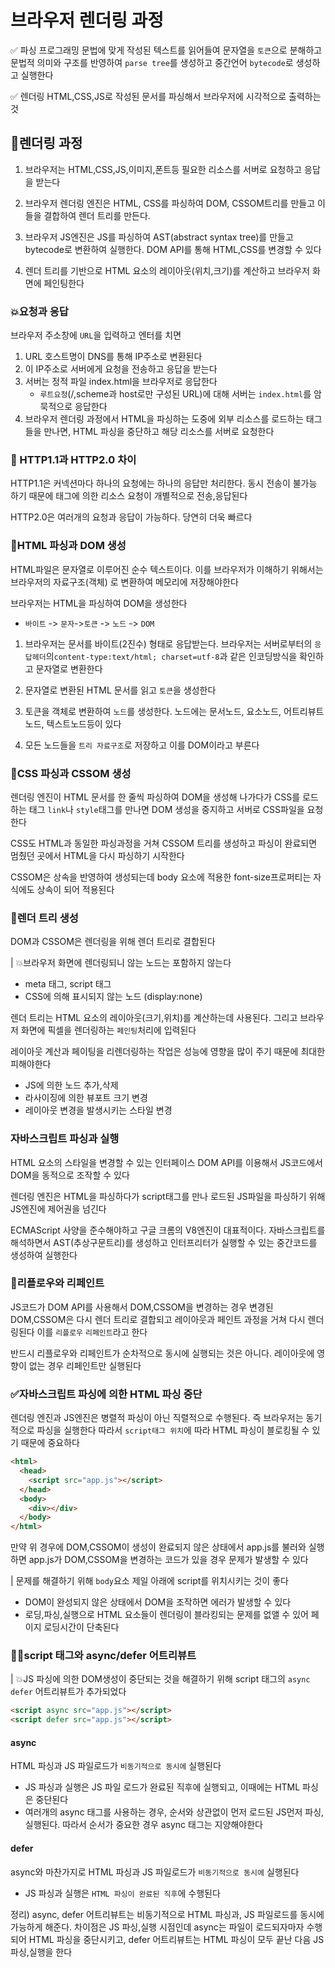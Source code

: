 # 브라우저 렌더링 과정

✅ 파싱
프로그래밍 문법에 맞게 작성된 텍스트를 읽어들여 문자열을 `토큰`으로 분해하고 문법적 의미와 구조를 반영하여 `parse tree`를 생성하고 중간언어 `bytecode`로 생성하고 실행한다

✅ 렌더링
HTML,CSS,JS로 작성된 문서를 파싱해서 브라우저에 시각적으로 출력하는 것

## 🦜렌더링 과정

1. 브라우저는 HTML,CSS,JS,이미지,폰트등 필요한 리소스를 서버로 요청하고 응답을 받는다

2. 브라우저 렌더링 엔진은 HTML, CSS를 파싱하여 DOM, CSSOM트리를 만들고 이들을 결합하여 렌더 트리를 만든다.

3. 브라우저 JS엔진은 JS를 파싱하여 AST(abstract syntax tree)를 만들고 bytecode로 변환하여 실행한다. DOM API를 통해 HTML,CSS를 변경할 수 있다

4. 렌더 트리를 기반으로 HTML 요소의 레이아웃(위치,크기)를 계산하고 브라우저 화면에 페인팅한다

### 💥요청과 응답

브라우저 주소창에 `URL`을 입력하고 엔터를 치면

1. URL 호스트명이 DNS를 통해 IP주소로 변환된다
2. 이 IP주소로 서버에게 요청을 전송하고 응답을 받는다
3. 서버는 정적 파일 index.html을 브라우저로 응답한다
   - `루트요청`(/,scheme과 host로만 구성된 URL)에 대해 서버는 `index.html`를 암묵적으로 응답한다
4. 브라우저 렌더링 과정에서 HTML을 파싱하는 도중에 외부 리소스를 로드하는 태그들을 만나면, HTML 파싱을 중단하고 해당 리소스를 서버로 요청한다

### 🧨 HTTP1.1과 HTTP2.0 차이

HTTP1.1은 커넥션마다 하나의 요청에는 하나의 응답만 처리한다. 동시 전송이 불가능 하기 때문에 태그에 의한 리소스 요청이 개별적으로 전송,응답된다

HTTP2.0은 여러개의 요청과 응답이 가능하다. 당연히 더욱 빠르다

### 🎎HTML 파싱과 DOM 생성

HTML파일은 문자열로 이루어진 순수 텍스트이다. 이를 브라우저가 이해하기 위해서는 브라우저의 자료구조(객체)
로 변환하여 메모리에 저장해야한다

브라우저는 HTML을 파싱하여 DOM을 생성한다

- `바이트` -> `문자`->`토큰` -> `노드` -> `DOM`

1. 브라우저는 문서를 바이트(2진수) 형태로 응답받는다. 브라우저는 서버로부터의 `응답헤더`의`content-type:text/html; charset=utf-8`과 같은 인코딩방식을 확인하고 문자열로 변환한다

2. 문자열로 변환된 HTML 문서를 읽고 `토큰`을 생성한다
3. 토큰을 객체로 변환하여 `노드`를 생성한다. 노드에는 문서노드, 요소노드, 어트리뷰트노드, 텍스트노드등이 있다
4. 모든 노드들을 `트리 자료구조`로 저장하고 이를 DOM이라고 부른다

### 🤔CSS 파싱과 CSSOM 생성

렌더링 엔진이 HTML 문서를 한 줄씩 파싱하여 DOM을 생성해 나가다가 CSS를 로드하는 태그 `link`나 `style`태그를 만나면 DOM 생성을 중지하고 서버로 CSS파일을 요청한다

CSS도 HTML과 동일한 파싱과정을 거쳐 CSSOM 트리를 생성하고 파싱이 완료되면 멈췄던 곳에서 HTML을 다시 파싱하기 시작한다

CSSOM은 상속을 반영하여 생성되는데 body 요소에 적용한 font-size프로퍼티는 자식에도 상속이 되어 적용된다

### 🚗렌더 트리 생성

DOM과 CSSOM은 렌더링을 위해 렌더 트리로 결합된다

| 💥브라우저 화면에 렌더링되니 않는 노드는 포함하지 않는다

- meta 태그, script 태그
- CSS에 의해 표시되지 않는 노드 (display:none)

렌더 트리는 HTML 요소의 레이아웃(크기,위치)를 계산하는데 사용된다. 그리고 브라우저 화면에 픽셀을 렌더링하는 `페인팅`처리에 입력된다

레이아웃 계산과 페이팅을 리렌더링하는 작업은 성능에 영향을 많이 주기 때문에 최대한 피해야한다

- JS에 의한 노드 추가,삭제
- 라사이징에 의한 뷰포트 크기 변경
- 레이아웃 변경을 발생시키는 스타일 변경

### 자바스크립트 파싱과 실행

HTML 요소의 스타일을 변경할 수 있는 인터페이스 DOM API를 이용해서 JS코드에서 DOM을 동적으로 조작할 수 있다

렌더링 엔진은 HTML을 파싱하다가 script태그를 만나 로드된 JS파일을 파싱하기 위해 JS엔진에 제어권을 넘긴다

ECMAScript 사양을 준수해야하고 구글 크롬의 V8엔진이 대표적이다. 자바스크립트를 해석하면서 AST(추상구문트리)를 생성하고 인터프리터가 실행할 수 있는 중간코드를 생성하여 실행한다

### 🐁리플로우와 리페인트

JS코드가 DOM API를 사용해서 DOM,CSSOM을 변경하는 경우 변경된 DOM,CSSOM은 다시 렌더 트리로 결합되고 레이아웃과 페인트 과정을 거쳐 다시 렌더링된다
이를 `리플로우` `리페인트`라고 한다

반드시 리플로우와 리페인트가 순차적으로 동시에 실행되는 것은 아니다. 레이아웃에 영향이 없는 경우 리페인트만 실행된다

### ✅자바스크립트 파싱에 의한 HTML 파싱 중단

렌더링 엔진과 JS엔진은 병렬적 파싱이 아닌 직렬적으로 수행된다. 즉 브라우저는 동기적으로 파싱을 실행한다
따라서 `script태그 위치`에 따라 HTML 파싱이 블로킹될 수 있기 때문에 중요하다

```html
<html>
  <head>
    <script src="app.js"></script>
  </head>
  <body>
    <div></div>
  </body>
</html>
```

만약 위 경우에 DOM,CSSOM이 생성이 완료되지 않은 상태에서 app.js를 불러와 실행하면 app.js가 DOM,CSSOM을 변경하는 코드가 있을 경우 문제가 발생할 수 있다

| 문제를 해결하기 위해 `body`요소 제일 아래에 script를 위치시키는 것이 좋다

- DOM이 완성되지 않은 상태에서 DOM을 조작하면 에러가 발생할 수 있다
- 로딩,파싱,실행으로 HTML 요소들이 렌더링이 블라킹되는 문제를 없앨 수 있어 페이지 로딩시간이 단축된다

### 🧑‍🔧script 태그와 async/defer 어트리뷰트

| 💥JS 파싱에 의한 DOM생성이 중단되는 것을 해결하기 위해 script 태그의 `async` `defer` 어트리뷰트가 추가되었다

```html
<script async src="app.js"></script>
<script defer src="app.js"></script>
```

#### async

HTML 파싱과 JS 파일로드가 `비동기적으로 동시에` 실행된다

- JS 파싱과 실행은 JS 파일 로드가 완료된 직후에 실행되고, 이때에는 HTML 파싱은 중단된다
- 여러개의 async 태그를 사용하는 경우, 순서와 상관없이 먼저 로드된 JS먼저 파싱,실행된다. 따라서 순서가 중요한 경우 async 태그는 지양해야한다

#### defer

async와 마찬가지로 HTML 파싱과 JS 파일로드가 `비동기적으로 동시에` 실행된다

- JS 파싱과 실행은 `HTML 파싱이 완료된 직후`에 수행된다

정리) async, defer 어트리뷰트는 비동기적으로 HTML 파싱과, JS 파일로드를 동시에 가능하게 해준다. 차이점은 JS 파싱,실행 시점인데 async는 파일이 로드되자마자 수행되어 HTML 파싱을 중단시키고, defer 어트리뷰트는 HTML 파싱이 모두 끝난 다음 JS 파싱,실행을 한다
